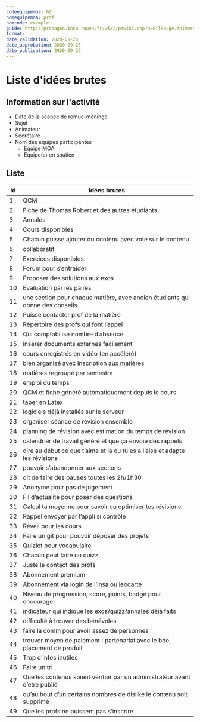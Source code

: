 ```yaml
---
codeequipemoa: 0Z
nomequipemoa: prof
nomcode: exemple
guide: http://prodageo.insa-rouen.fr/wiki/pmwiki.php?n=FilRouge.AnimerRemueMeninge
format:
date_validation: 2020-09-25
date_approbation: 2020-09-25
date_publication: 2020-09-26
---
```


# Liste d'idées brutes

## Information sur l'activité
- Date de la séance de remue-méninge
- Sujet
- Animateur
- Secrétaire
- Nom des équipes participantes
  - Equipe MOA
  - Equipe(s) en soutien

## Liste

| id | idées brutes                                                                  |
|----|-------------------------------------------------------------------------------|
| 1  | QCM                                                                           |
| 2  | Fiche de Thomas Robert et des autres étudiants                                |
| 3  | Annales                                                                       |
| 4  | Cours disponibles                                                             |
| 5  | Chacun puisse ajouter du contenu avec vote sur le contenu                     |
| 6  | collaboratif                                                                  |
| 7  | Exercices disponibles                                                         |
| 8  | Forum pour s’entraider                                                        |
| 9  | Proposer des solutions aux exos                                               |
| 10 | Evaluation par les paires                                                     |
| 11 | une section pour chaque matière, avec ancien étudiants qui donne des conseils |
| 12 | Puisse contacter prof de la matière                                           |
| 13 | Répertoire des profs qui font l’appel                                         |
| 14 | Qui comptabilise nombre d’absence                                             |
| 15 | insérer documents externes facilement                                         |
| 16 | cours enregistrés en vidéo (en accéléré)                                      |
| 17 | bien organisé avec inscription aux matières                                   |
| 18 | matières regroupé par semestre                                                |
| 19 | emploi du temps                                                               |
| 20 | QCM et fiche généré automatiquement depuis le cours                           |
| 21 | taper en Latex                                                                |
| 22 | logiciels déjà installés sur le serveur                                       |
| 23 | organiser séance de révision ensemble                                         |
| 24 | planning de révision avec estimation du temps de révision                     |
| 25 | calendrier de travail généré et que ça envoie des rappels                     |
| 26 | dire au début ce que t’aime et la ou tu es a l’aise et adapte les révisions   |
| 27 | pouvoir s’abandonner aux sections                                             |
| 28 | dit de faire des pauses toutes les 2h/1h30                                    |
| 29 | Anonyme pour pas de jugement                                                  |
| 30 | Fil d’actualité pour poser des questions                                      |
| 31 | Calcul ta moyenne pour savoir ou optimiser tes révisions                      |
| 32 | Rappel envoyer par l’appli si contrôle                                        |
| 33 | Réveil pour les cours                                                         |
| 34 | Faire un git pour pouvoir déposer des projets                                 |
| 35 | Quizlet pour vocabulaire                                                      |
| 36 | Chacun peut faire un quizz                                                    |
| 37 | Juste le contact des profs                                                    |
| 38 | Abonnement premium                                                            |
| 39 | Abonnement via login de l’insa ou leocarte                                    |
| 40 | Niveau de progression, score, points, badge pour encourager                   |
| 41 | indicateur qui indique les exos/quizz/annales déjà faits                      |
| 42 | difficulté à trouver des bénévoles                                            |
| 43 | faire la comm pour avoir assez de personnes                                   |
| 44 | trouver moyen de paiement : partenariat avec le bde, placement de produit     |
| 45 | Trop d’infos inutiles                                                         |
| 46 | Faire un tri                                                                  |
| 47 | Que les contenus soient vérifier par un administrateur avant d’etre publié    |
| 48 | qu’au bout d’un certains nombres de dislike le contenu soit supprimé          |
| 49 | Que les profs ne puissent pas s’inscrire                                      |
